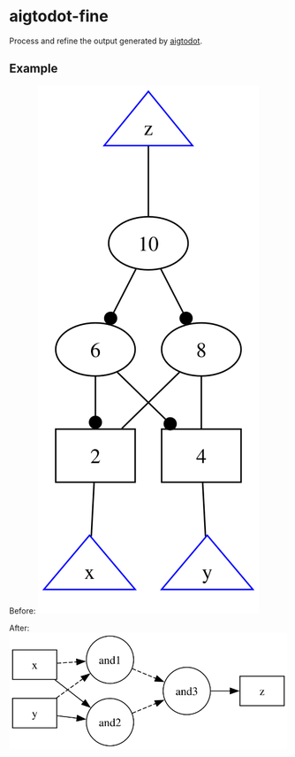 # aigtodot-fine


Process and refine the output generated by [aigtodot](https://github.com/arminbiere/aiger).


## Example 

Before: 
![](before.svg)

After:
![](after.svg)


